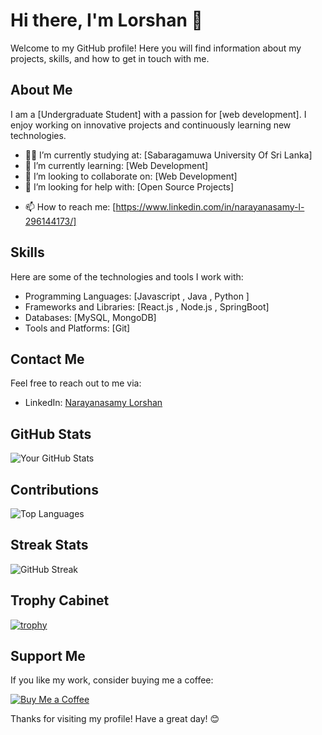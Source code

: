 <!--## Hi there 👋-->

<!--
**Lorshan3550/Lorshan3550** is a ✨ _special_ ✨ repository because its `README.md` (this file) appears on your GitHub profile.

Here are some ideas to get you started:

- 🔭 I’m currently working on ...
- 🌱 I’m currently learning ...
- 👯 I’m looking to collaborate on ...
- 🤔 I’m looking for help with ...
- 💬 Ask me about ...
- 📫 How to reach me: ...
- 😄 Pronouns: ...
- ⚡ Fun fact: ...
-->


# Hi there, I'm Lorshan 👋

Welcome to my GitHub profile! Here you will find information about my projects, skills, and how to get in touch with me.

## About Me

I am a [Undergraduate Student] with a passion for [web development]. I enjoy working on innovative projects and continuously learning new technologies.

- 🧑‍🎓 I’m currently studying at: [Sabaragamuwa University Of Sri Lanka]
- 🌱 I’m currently learning: [Web Development]
- 👯 I’m looking to collaborate on: [Web Development]
- 🤔 I’m looking for help with: [Open Source Projects]
<!--- 💬 Ask me about: []-->
- 📫 How to reach me: [https://www.linkedin.com/in/narayanasamy-l-296144173/]
<!--- ⚡ Fun fact: [] -->

## Skills

Here are some of the technologies and tools I work with:

- Programming Languages: [Javascript , Java , Python ]
- Frameworks and Libraries: [React.js , Node.js , SpringBoot]
- Databases: [MySQL, MongoDB]
- Tools and Platforms: [Git]

<!--## Projects

### [Project 1]
Description: [Brief Description of the Project]
[GitHub Repository Link](https://github.com/your-username/project-1)

### [Project 2]
Description: [Brief Description of the Project]
[GitHub Repository Link](https://github.com/your-username/project-2)-->

## Contact Me

Feel free to reach out to me via:

<!--- Email: [your-email@example.com]-->
- LinkedIn: [Narayanasamy Lorshan](https://www.linkedin.com/in/narayanasamy-l-296144173/)
<!--- Twitter: [@your-twitter-handle](https://twitter.com/your-twitter-handle)-->

## GitHub Stats

![Your GitHub Stats](https://github-readme-stats.vercel.app/api?username=Lorshan3550&show_icons=true&theme=radical)

## Contributions

![Top Languages](https://github-readme-stats.vercel.app/api/top-langs/?username=Lorshan3550&layout=compact&theme=radical)

## Streak Stats

![GitHub Streak](https://github-readme-streak-stats.herokuapp.com/?user=Lorshan3550&theme=radical)

## Trophy Cabinet

[![trophy](https://github-profile-trophy.vercel.app/?username=Lorshan3550&theme=radical)](https://github.com/ryo-ma/github-profile-trophy)



## Support Me

If you like my work, consider buying me a coffee:

[![Buy Me a Coffee](https://img.shields.io/badge/-Buy%20me%20a%20coffee-yellow?style=flat&logo=buy-me-a-coffee&logoColor=white)](https://buymeacoffee.com/lorshan)

Thanks for visiting my profile! Have a great day! 😊

